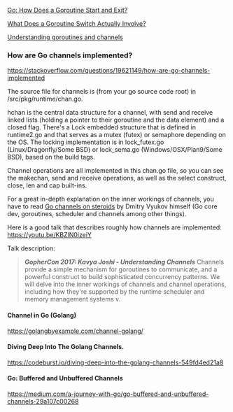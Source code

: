 [Go: How Does a Goroutine Start and Exit?](https://medium.com/a-journey-with-go/go-how-does-a-goroutine-start-and-exit-2b3303890452)

[What Does a Goroutine Switch Actually Involve?](https://medium.com/a-journey-with-go/go-what-does-a-goroutine-switch-actually-involve-394c202dddb7)

[Understanding goroutines and channels](https://medium.com/@akankshadokania/why-golang-6b1f1c957dbd)


### How are Go channels implemented?

https://stackoverflow.com/questions/19621149/how-are-go-channels-implemented

The source file for channels is (from your go source code root) in /src/pkg/runtime/chan.go.

hchan is the central data structure for a channel, with send and receive linked lists (holding a pointer to their goroutine and the data element) and a closed flag. There's a Lock embedded structure that is defined in runtime2.go and that serves as a mutex (futex) or semaphore depending on the OS. The locking implementation is in lock_futex.go (Linux/Dragonfly/Some BSD) or lock_sema.go (Windows/OSX/Plan9/Some BSD), based on the build tags.

Channel operations are all implemented in this chan.go file, so you can see the makechan, send and receive operations, as well as the select construct, close, len and cap built-ins.

For a great in-depth explanation on the inner workings of channels, you have to read [Go channels on steroids](https://docs.google.com/document/d/1yIAYmbvL3JxOKOjuCyon7JhW4cSv1wy5hC0ApeGMV9s/pub) by Dmitry Vyukov himself (Go core dev, goroutines, scheduler and channels among other things).

Here is a good talk that describes roughly how channels are implemented:
https://youtu.be/KBZlN0izeiY

Talk description:
> ***GopherCon 2017: Kavya Joshi - Understanding Channels***
> Channels provide a simple mechanism for goroutines to communicate, and a powerful construct to build sophisticated concurrency patterns. We will delve into the inner workings of channels and channel operations, including how they're supported by the runtime scheduler and memory management systems
> v.

#### Channel in Go (Golang)

https://golangbyexample.com/channel-golang/


#### Diving Deep Into The Golang Channels.

https://codeburst.io/diving-deep-into-the-golang-channels-549fd4ed21a8

#### Go: Buffered and Unbuffered Channels

https://medium.com/a-journey-with-go/go-buffered-and-unbuffered-channels-29a107c00268
